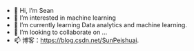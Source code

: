 - 👋 Hi, I’m Sean
- 👀 I’m interested in machine learning
- 🌱 I’m currently learning Data analytics and machine learning.
- 💞️ I’m looking to collaborate on ...
- 📫 博客：https://blog.csdn.net/SunPeishuai.

